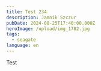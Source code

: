 ```yaml
---
title: Test 234
description: Jamnik Szczur
pubDate: 2024-08-25T17:40:00.000Z
heroImage: /upload/img_1782.jpg
tags:
  - seagate
language: en
---
```


Test
